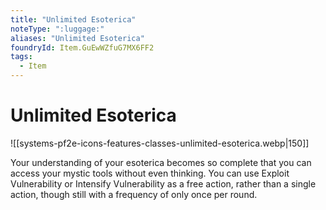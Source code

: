 ```yaml
---
title: "Unlimited Esoterica"
noteType: ":luggage:"
aliases: "Unlimited Esoterica"
foundryId: Item.GuEwWZfuG7MX6FF2
tags:
  - Item
---
```


# Unlimited Esoterica
![[systems-pf2e-icons-features-classes-unlimited-esoterica.webp|150]]

Your understanding of your esoterica becomes so complete that you can access your mystic tools without even thinking. You can use Exploit Vulnerability or Intensify Vulnerability as a free action, rather than a single action, though still with a frequency of only once per round.
